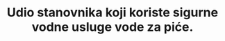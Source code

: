 ---
indicator_definition: >-
  Stanovništvo koje koristi osnovni izvor pitke vode (poboljšani izvori vode za piće, tj. opskrba vodom u stanu, dvorištu ili zemljištu, javne slavine ili hidranti, bušotine, zaštićene iskopane bušotine, zaštićeni izvori i kišnica) koja se nalazi u prostorijama i dostupna je po potrebi i bez fekalne (i prvenstveno) kemijske kontaminacije.
target: >-
  Do 2030. godine, postići sveopći i pravičan pristup ispravnoj i pristupačnoj vodi za piće za sve.
indicator_name: Udio stanovništva koji koristi sigurnu vodoopskrbu    
title:  Udio stanovnika koji koriste sigurne vodne usluge  vode za piće.
permalink: /6-1-1/
sdg_goal: 6
graph_type_description: Line  graph
graph_status_notes: Graphed
layout: indicator
indicator: 6.1.1
un_designated_tier: '1'
un_custodial_agency: 'WHO,  UNICEF  (Partnering  Agencies:  UNEP,  UN  Habitat)'
indicator_variable: Udio stanovnika koji koristi sigurnu vodoopskrbu (%)
graph: longitudinal
variable_description: null
variable_notes: null
target_id: '6.1'
has_metadata: true
goal_meta_link: 'http://unstats.un.org/sdgs/files/metadata-compilation/Metadata-Goal-6.pdf'
goal_meta_link_page: 2
source_title: null
source_notes: null
published: true
unit_of_measure: Population
method_of_computation: >-
  Household  surveys  and  censuses  currently  provide  information  on  types  of  basic  drinking  water  sources  listed  above,  and  also  indicate  if  sources  are  on  premises.  These  data  sources  often  have  information  on  the  availability  of  water  and  increasingly  on  the  quality  of  water  at  the  household  level,  through  direct  testing  of  drinking  water  for  faecal  or  chemical  contamination.  These  data  will  be  combined  with  data  on  availability  and  compliance  with  drinking  water  quality  standards  (faecal  and  chemical)  from  administrative  reporting  or  regulatory  bodies.  The  WHO/UNICEF  Joint  Monitoring  Programme  for  Water  Supply  and  Sanitation  (JMP)  estimates  access  to  basic  services  for  each  country,  separately  in  urban  and  rural  areas,  by  fitting  a  regression  line  to  a  series  of  data  points  from  household  surveys  and  censuses.  This  approach  was  used  to  report  on  use  of  'improved  water'  sources  for  MDG  monitoring.  The  JMP  is  evaluating  the  use  of  alternative  statistical  estimation  methods  as  more  data  become  available.  The  accompanying  Statistical  Note  describes  in  more  detail  how  data  on  availability  and  quality  from  different  sources,  can  be  combined  with  data  on  use  of  different  types  of  supplies,  as  recorded  in  the  current  JMP  database  to  compute  the  proposed  indicator.  Predominant  type  of  statistics:  national  estimates  adjusted  for  global  comparison.
rationale_interpretation: >-
  M MDG cilj 7C pozvao je na održivi pristup sigurnoj pitkoj vodi. Na početku razdoblja MGP-a došlo je do potpunog nedostatka nacionalno reprezentativnih podataka o sigurnosti pitke vode u zemljama u razvoju, a ti se podaci nisu prikupljali putem anketa kućanstava ili popisa stanovništva. JMP je razvio indikatorsku uporabu poboljšanih izvora za  vode, koji su služili kao proxy za sigurnu vodu, budući da su takvi izvori vjerojatno zaštićeni od fekalne kontaminacije, a taj je mjerni podatak korišten od 2000. godine za praćenje napretka prema cilju MDG-a. Međunarodne konzultacije od 2011. godine uspostavile su konsenzus o potrebi izgradnje i rješavanju nedostataka ovog pokazatelja; posebice, da se bave normativnim kriterijima ljudskog prava na vodu, uključujući pristupačnost, dostupnost i kvalitetu.  Gore navedeni zaključci zaključili su da bi JMP trebao nadmašiti osnovnu razinu pristupa i riješiti sigurno upravljanje uslugama pitke vode, uključujući dimenzije pristupačnosti, dostupnosti i kvalitete. Predloženi pokazatelj sigurno vođenih usluga pitke vode namijenjen je rješavanju ovog problema.
actual_indicator_available: >-
  Percent  of  the  population  served  by  community  water  systems  that  receive  drinking  water  that  meets  all  applicable  health  -  based  drinking  water  standards  through  approaches  including  effective  treatment  and  source  water  protection.
date_metadata_updated: November  2017
scheduled_update_by_national_source: October  2018
source_agency_staff_name: 'US  Environmental  Protection  Agency  '
source_agency_staff_email: Cummings.Travis@epa.gov
source_agency_survey_dataset: Safe  Drinking  Water  Information  System  (SDWIS)
scheduled_update_by_SDG_team: October  2018
graph_title: null
us_method_of_computation: >-
  The  EPA  Office  of  Ground  Water  and  Dr  inking  Water  (headquarters)  calculates  this  measure  using  data  reported  in  the  Safe  Drinking  Water  Information  System  -  Federal  (SDWIS  -  FED)  and  provides  the  results  to  EPA  regions.  This  measure  includes  federally  -  regulated  contaminants  of  the  following  viola  tion  types:  Maximum  Contaminant  Level,  Maximum  Residual  Disinfection  Limit,  and  Treatment  Technique  violations.  It  includes  any  violations  from  currently  open  and  closed  community  water  systems  (CWSs)  that  overlap  any  part  of  the  most  recent  four  quarters.
actual_indicator_available_description: >-
  Describes  the  percent  of  US  population  that  receives  drinking  water  from  community  water  systems  in  compliance  with  drinking  water  standards.
comments_and_limitations: >-
  EPA  classifies  Public  Water  Systems  (PWS)  into  3  types  according  to  the  number  of  people  they  serve,  the  source  of  their  water,  and  whether  they  serve  the  same  customers  year-round  or  on  an  occasional  basis.
source_url: 'DATA  PROVIDER  PLS  CONFIRM:  https://www.epa.gov/ground-water-and-drinking-water'
tier: 1
periodicity: Annual  

---